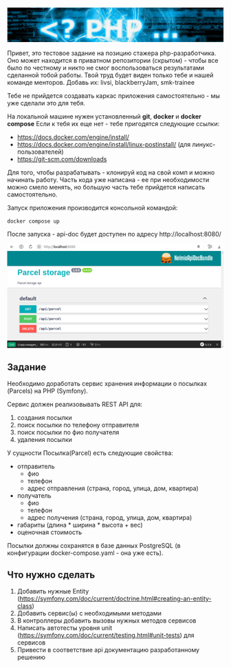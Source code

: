 ![title](/assets/title.png)

Привет, это тестовое задание на позицию стажера php-разработчика. Оно может находится в
приватном репозитории (скрытом) - чтобы все было по честному и никто не смог воспользоваться
результатами сделанной тобой работы. Твой труд будет виден только тебе и нашей команде менторов. 
Добавь их: livsi, blackberryJam, smk-trainee

Тебе не прийдется создавать каркас приложения самостоятельно - мы уже сделали это
для тебя.

На локальной машине нужен установленный __git__,  __docker__ и __docker compose__
Если к тебя их еще нет - тебе пригодятся следующие ссылки:

- https://docs.docker.com/engine/install/
- https://docs.docker.com/engine/install/linux-postinstall/ (для линукс-пользователей)
- https://git-scm.com/downloads


Для того, чтобы разрабатывать - клонируй код на свой комп и можно начинать
работу. Часть кода уже написана - ее при необходимости можно смело менять, 
но большую часть тебе прийдется написать самостоятельно.

Запуск приложения производится консольной командой:
```
docker compose up
```

После запуска - api-doc будет доступен по адресу http://localhost:8080/

![title](/assets/apidoc.png)

## Задание

Необходимо доработать сервис хранения информации о посылках (Parcels) на PHP (Symfony). 

Сервис должен реализовывать REST API для:
1. создания посылки
2. поиск посылки по телефону отправителя
3. поиск посылки по фио получателя
3. удаления посылки

У сущности Посылка(Parcel) есть следующие свойства:
- отправитель
    - фио
    - телефон
    - адрес отправления (страна, город, улица, дом, квартира)
- получатель
    - фио
    - телефон
    - адрес получения (страна, город, улица, дом, квартира)
- габариты (длина * ширина * высота + вес)
- оценочная стоимость

Посылки должны сохранятся в базе данных PostgreSQL (в конфигурации docker-compose.yaml - она уже есть).

## Что нужно сделать

1. Добавить нужные Entity (https://symfony.com/doc/current/doctrine.html#creating-an-entity-class)
2. Добавить сервис(ы) с необходимыми методами
3. В контроллеры добавить вызовы нужных методов сервисов
4. Написать автотесты уровня unit (https://symfony.com/doc/current/testing.html#unit-tests) для сервисов
5. Привести в соответствие api документацию разработанному решению

